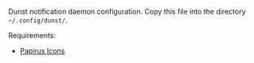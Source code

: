 Dunst notification daemon configuration.
Copy this file into the directory `~/.config/dunst/`.

Requirements:
 - [Papirus Icons](https://github.com/PapirusDevelopmentTeam/papirus-icon-theme)
